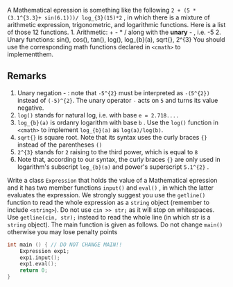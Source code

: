 A Mathematical epression is something like the following
`2 + (5 *(3.1^{3.3}+ sin(6.1)))/ log_{3}(15)*2` , in which there is a mixture
of arithmetic expression, trigonometric, and logarithmic functions. Here is a list of those 12
functions. 1. Arithmetic: + - * / along with the **unary** - , i.e. -5 2. Unary functions: sin(),
cos(), tan(), log(), log_{b}(a), sqrt{}, 2^{3}
You should use the corresponding math functions declared in `<cmath>` to implementthem.
## Remarks
1. Unary negation - : note that `-5^{2}` must be interpreted as `-(5^{2})` instead
of `(-5)^{2}`. The unary operator `-` acts on `5` and turns its value negative.
2. `log()` stands for natural log, i.e. with base `e = 2.718....`
3. `log_{b}(a)` is ordanry logarithm with base `b` . Use the `log()` function in `<cmath>` to implement `log_{b}(a)` as `log(a)/log(b)`.
4. `sqrt{}` is square root. Note that its syntax uses the curly braces `{}` instead of the parentheses `()`
5. `2^{3}` stands for `2` raising to the third power, which is equal to `8`
6. Note that, according to our syntax, the curly braces `{}` are only used in logarithm's subscript `log_{b}(a)` and power's superscript `5.1^{2}` .

Write a class `Expression` that holds the value of a Mathematical epression and it has two member functions `input()` and `eval()` , in which the latter evaluates the expression. We strongly suggest you use the `getline()` function to read the whole expression as a `string` object (remember to include `<string>`). Do not use `cin >> str;` as it will stop on whitespaces. Use `getline(cin, str);` instead to read the whole line (in which str is a `string` object). The main function is given as follows. Do not change `main()` otherwise you may lose penalty points

```cpp
int main () { // DO NOT CHANGE MAIN!!
    Expression exp1;
    exp1.input();
    exp1.eval();
    return 0;
}
```
